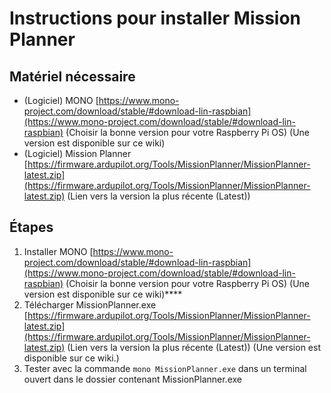 # Instructions pour installer Mission Planner

## Matériel nécessaire

* (Logiciel) MONO [https://www.mono-project.com/download/stable/#download-lin-raspbian](https://www.mono-project.com/download/stable/#download-lin-raspbian) (Choisir la bonne version pour votre Raspberry Pi OS) (Une version est disponible sur ce wiki)
* (Logiciel) Mission Planner [https://firmware.ardupilot.org/Tools/MissionPlanner/MissionPlanner-latest.zip](https://firmware.ardupilot.org/Tools/MissionPlanner/MissionPlanner-latest.zip) (Lien vers la version la plus récente (Latest))

## Étapes

1. Installer MONO [https://www.mono-project.com/download/stable/#download-lin-raspbian](https://www.mono-project.com/download/stable/#download-lin-raspbian) (Choisir la bonne version pour votre Raspberry Pi OS) (Une version est disponible sur ce wiki)****
2. Télécharger MissionPlanner.exe [https://firmware.ardupilot.org/Tools/MissionPlanner/MissionPlanner-latest.zip](https://firmware.ardupilot.org/Tools/MissionPlanner/MissionPlanner-latest.zip) (Lien vers la version la plus récente (Latest)) (Une version est disponible sur ce wiki.)
3. Tester avec la commande `mono MissionPlanner.exe` dans un terminal ouvert dans le dossier contenant MissionPlanner.exe
